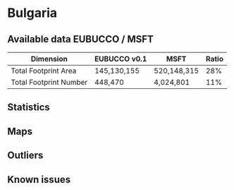 
# Bulgaria
## Available data EUBUCCO / MSFT

| Dimension    | EUBUCCO v0.1 | MSFT | Ratio |
| -------- | ------- | ------- | ------- |
|Total Footprint Area|145,130,155|520,148,315|28%|
|Total Footprint Number|448,470|4,024,801|11%|


## Statistics
## Maps
## Outliers
## Known issues
